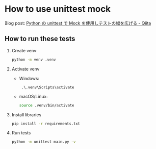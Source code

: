 # How to use unittest mock

Blog post: [Python の unittest で Mock を使用しテストの幅を広げる - Qiita](https://qiita.com/pokapu/items/bb4d6bd7645ca4820235)

## How to run these tests

1. Create venv

   ```bash
   python -m venv .venv
   ```

2. Activate venv
   - Windows:
     ```pwsh
      .\.venv\Scripts\activate
     ```
   - macOS/Linux:
     ```bash
     source .venv/bin/activate
     ```
3. Install libraries

   ```bash
   pip install -r requirements.txt
   ```

4. Run tests

   ```bash
   python -m unittest main.py -v
   ```

